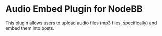 # Audio Embed Plugin for NodeBB

This plugin allows users to upload audio files (mp3 files, specifically) and embed them into posts.